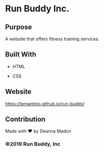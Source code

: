 # Run Buddy Inc.

## Purpose

A website that offers fitness training services.


## Built With

* HTML

* CSS


## Website
https://lernantino.github.io/run-buddy/


## Contribution
Made with ❤️ by Deanna Madon


### ©️2019 Run Buddy, Inc
